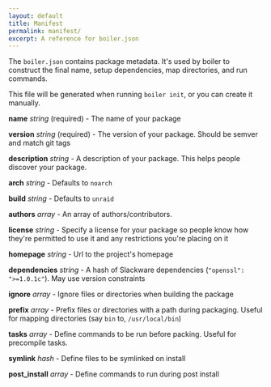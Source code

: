 ```yaml
---
layout: default
title: Manifest
permalink: manifest/
excerpt: A reference for boiler.json
---
```


The `boiler.json` contains package metadata. It's used by boiler to construct the final name, setup dependencies, map directories, and run commands.

This file will be generated when running `boiler init`, or you can create it manually.

**name** *string* (required) - The name of your package

**version** *string* (required) - The version of your package. Should be semver and match git tags

**description** *string* - A description of your package. This helps people discover your package.

**arch** *string* - Defaults to `noarch`

**build** *string* - Defaults to `unraid`

**authors** *array* - An array of authors/contributors.

**license** *string* - Specify a license for your package so people know how they're permitted to use it and any restrictions you're placing on it

**homepage** *string* - Url to the project's homepage

**dependencies** *string* - A hash of Slackware dependencies (`"openssl": ">=1.0.1c"`). May use version constraints

**ignore** *array* - Ignore files or directories when building the package

**prefix** *array* - Prefix files or directories with a path during packaging. Useful for mapping directories (say `bin` to, `/usr/local/bin`)

**tasks** *array* - Define commands to be run before packing. Useful for precompile tasks.

**symlink** *hash* - Define files to be symlinked on install

**post_install** *array* - Define commands to run during post install
